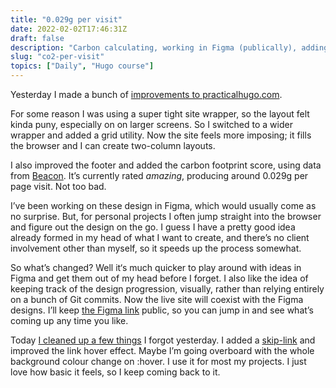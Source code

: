 ```yaml
---
title: "0.029g per visit"
date: 2022-02-02T17:46:31Z
draft: false
description: "Carbon calculating, working in Figma (publically), adding skip-links, improving layouts, and familiar link :hover styles."
slug: "co2-per-visit"
topics: ["Daily", "Hugo course"]
---
```


Yesterday I made a bunch of [improvements to practicalhugo.com](https://practicalhugo.com/changelog/2022/02/01/layout-type-improvements/). 

For some reason I was using a super tight site wrapper, so the layout felt kinda puny, especially on on larger screens. So I switched to a wider wrapper and added a grid utility. Now the site feels more imposing; it fills the browser and I can create two-column layouts.

I also improved the footer and added the carbon footprint score, using data from [Beacon](https://digitalbeacon.co/report/practicalhugo-com). It’s currently rated *amazing*, producing around 0.029g per page visit. Not too bad.

I’ve been working on these design in Figma, which would usually come as no surprise. But, for personal projects I often jump straight into the browser and figure out the design on the go. I guess I have a pretty good idea already formed in my head of what I want to create, and there’s no client involvement other than myself, so it speeds up the process somewhat.

So what’s changed? Well it‘s much quicker to play around with ideas in Figma and get them out of my head before I forget. I also like the idea of keeping track of the design progression, visually, rather than relying entirely on a bunch of Git commits. Now the live site will coexist with the Figma designs. I’ll keep [the Figma link](https://www.figma.com/file/8uAfTwwIDuwepGbUXIGKHb/Practical-Hugo?node-id=0%3A1) public, so you can jump in and see what’s coming up any time you like.

Today [I cleaned up a few things](https://practicalhugo.com/changelog/2022/02/02/links-text-size-adjust/) I forgot yesterday. I added a [skip-link](https://css-tricks.com/how-to-create-a-skip-to-content-link/) and improved the link hover effect. Maybe I’m going overboard with the whole background colour change on :hover. I use it for most my projects. I just love how basic it feels, so I keep coming back to it.
